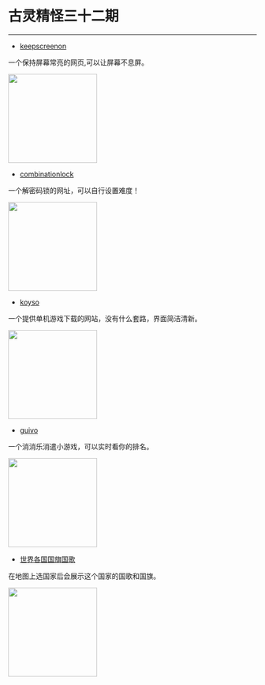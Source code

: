 <!--
 * @Author: 蔡鑫 1058360098@qq.com
 * @Date: 2024-06-07 15:24:23
 * @LastEditors: 蔡鑫 1058360098@qq.com
 * @LastEditTime: 2024-06-07 15:35:38
 * @FilePath: \docsify\docs\articles\fun\f32.md
 * @Description: 这是默认设置,请设置`customMade`, 打开koroFileHeader查看配置 进行设置: https://github.com/OBKoro1/koro1FileHeader/wiki/%E9%85%8D%E7%BD%AE
-->
# 古灵精怪三十二期
---

- [keepscreenon](https://www.keepscreenon.com/)

一个保持屏幕常亮的网页,可以让屏幕不息屏。

<img width="180px" bor src="//cdn.jsdelivr.net/gh/caix-github/pics-storage/f32120240607.png">

- [combinationlock](https://www.combinationlock.co.uk/)

一个解密码锁的网址，可以自行设置难度！

<img width="180px" bor src="//cdn.jsdelivr.net/gh/caix-github/pics-storage/f32220240607.png">

- [koyso](https://koyso.com/)

一个提供单机游戏下载的网站，没有什么套路，界面简洁清新。

<img width="180px" bor src="//cdn.jsdelivr.net/gh/caix-github/pics-storage/f32320240607.png">

- [guivo](https://guivo.io/#/)

一个消消乐消遣小游戏，可以实时看你的排名。

<img width="180px" bor src="//cdn.jsdelivr.net/gh/caix-github/pics-storage/f32420240607.png">

- [世界各国国旗国歌](https://guo.ge/)

在地图上选国家后会展示这个国家的国歌和国旗。

<img width="180px" bor src="//cdn.jsdelivr.net/gh/caix-github/pics-storage/f32520240607.png">